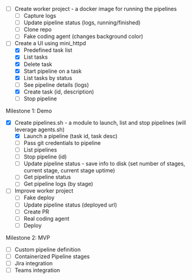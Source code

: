 - [ ] Create worker project - a docker image for running the pipelines
    - [ ] Capture logs    
    - [ ] Update pipeline status (logs, running/finished)
    - [ ] Clone repo
    - [ ] Fake coding agent (changes background color)

- [ ] Create a UI using mini_httpd
    - [x] Predefined task list
    - [x] List tasks
    - [x] Delete task
    - [x] Start pipeline on a task
    - [x] List tasks by status
    - [ ] See pipeline details (logs)
    - [x] Create task (id, description)
    - [ ] Stop pipeline

Milestone 1: Demo

- [x] Create pipelines.sh - a module to launch, list and stop pipelines (will leverage agents.sh)
    - [x] Launch a pipeline (task id, task desc)
    - [ ] Pass git credentials to pipeline
    - [ ] List pipelines
    - [ ] Stop pipeline (id)
    - [ ] Update pipeline status - save info to disk (set number of stages, current stage, current stage uptime)
    - [ ] Get pipeline status
    - [ ] Get pipeline logs (by stage)

- [ ] Improve worker project
    - [ ] Fake deploy
    - [ ] Update pipeline status (deployed url)
    - [ ] Create PR
    - [ ] Real coding agent
    - [ ] Deploy

Milestone 2: MVP

- [ ] Custom pipeline definition
- [ ] Containerized Pipeline stages
- [ ] Jira integration
- [ ] Teams integration

